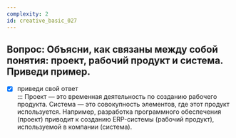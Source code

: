 ```yaml
---
complexity: 2
id: creative_basic_027
---
```

## Вопрос: Объясни, как связаны между собой понятия: проект, рабочий продукт и система. Приведи пример.

- [x] приведи свой ответ  
  ::: Проект — это временная деятельность по созданию рабочего продукта. Система — это совокупность элементов, где этот продукт используется. Например, разработка программного обеспечения (проект) приводит к созданию ERP-системы (рабочий продукт), используемой в компании (система).